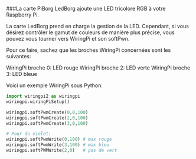 <!--
---
name: PiBorg LedBorg
description: une carte LED RGB pour la Raspberry Pi
pincount: 26
pin:
  '11':
    name: LED rouge
    direction: output
    active: high
    description: LED rouge de la PiBorg
  '13':
    name: LED verte
    direction: input
    active: high
    description: LED verte de la PiBorg
  '15':
    name: LED bleue
    direction: output
    active: high
    description: LED bleue de la PiBorg
-->
###La carte PiBorg LedBorg ajoute une LED tricolore RGB à votre Raspberry Pi.

La carte LedBorg prend en charge la gestion de la LED. Cependant, si vous désirez contrôler le gamut de couleurs de manière plus précise, vous pouvez vous tourner vers WiringPi et son softPwn.

Pour ce faire, sachez que les broches WiringPi concernées sont les suivantes:

WiringPi broche 0: LED rouge
WiringPi broche 2: LED verte
WiringPi broche 3: LED bleue

Voici un exemple WiringPi sous Python:

```python
import wiringpi2 as wiringpi
wiringpi.wiringPiSetup()

wiringpi.softPwmCreate(0,0,100)
wiringpi.softPwmCreate(2,0,100)
wiringpi.softPwmCreate(3,0,100)

# Pour du violet:
wiringpi.softPwmWrite(0,100) # max rouge
wiringpi.softPwmWrite(3,100) # max bleu
wiringpi.softPWMWrite(2,0)	 # pas de vert
```